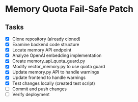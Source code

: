 # Memory Quota Fail-Safe Patch

## Tasks
- [x] Clone repository (already cloned)
- [x] Examine backend code structure
- [x] Locate memory API endpoint
- [x] Analyze OpenAI embedding implementation
- [x] Create memory_api_quota_guard.py
- [x] Modify vector_memory.py to use quota guard
- [x] Update memory.py API to handle warnings
- [x] Update frontend to handle warnings
- [x] Test changes locally (created test script)
- [ ] Commit and push changes
- [ ] Verify deployment
